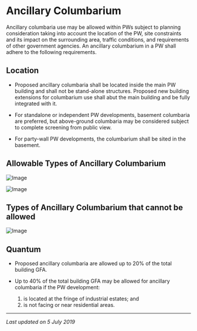 # Ancillary Columbarium

Ancillary columbaria use may be allowed within PWs subject to planning consideration taking into account the location of the PW, site constraints and its impact on the surrounding area, traffic conditions, and requirements of other government agencies. An ancillary columbarium in a PW shall adhere to the following requirements.

## Location

- Proposed ancillary columbaria shall be located inside the main PW building and shall not be stand-alone structures. Proposed new building extensions for columbarium use shall abut the main building and be fully integrated with it.
- For standalone or independent PW developments, basement columbaria are preferred, but above-ground columbaria may be considered subject to complete screening from public view.
- For party-wall PW developments, the columbarium shall be sited in the basement.

## Allowable Types of Ancillary Columbarium

![Image](https://www.ura.gov.sg/-/media/Corporate/Guidelines/Development-control/Others/PW05_Ancillary_Columbarium_A_allowed.jpg?h=100%25&w=100%25)

![Image](https://www.ura.gov.sg/-/media/Corporate/Guidelines/Development-control/Others/PW06_Ancillary_Columbarium_B_allowed.jpg?h=100%25&w=100%25)

## Types of Ancillary Columbarium that cannot be allowed

![Image](https://www.ura.gov.sg/-/media/Corporate/Guidelines/Development-control/Others/PW07_Ancillary_Columbarium_C_NOT_allowed.jpg?h=100%25&w=100%25)

## Quantum

- Proposed ancillary columbaria are allowed up to 20% of the total building GFA.
- Up to 40% of the total building GFA may be allowed for ancillary columbaria if the PW development:
  
  1. is located at the fringe of industrial estates; and
  2. is not facing or near residential areas.

---

*Last updated on 5 July 2019*

